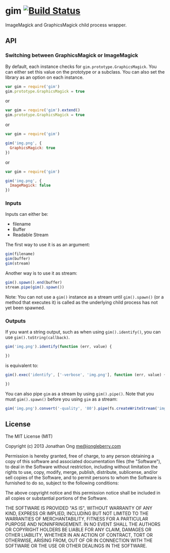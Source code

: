 # gim [![Build Status](https://travis-ci.org/funraiseme/gim.png)](https://travis-ci.org/funraiseme/gim)

ImageMagick and GraphicsMagick child process wrapper.

## API

### Switching between GraphicsMagick or ImageMagick

By default, each instance checks for `gim.prototype.GraphicsMagick`.
You can either set this value on the prototype or a subclass.
You can also set the library as an option on each instance.

```js
var gim = require('gim')
gim.prototype.GraphicsMagick = true
```

or

```js
var gim = require('gim').extend()
gim.prototype.GraphicsMagick = true
```

or

```js
var gim = require('gim')

gim('img.png', {
  GraphicsMagick: true
})
```

or

```js
var gim = require('gim')

gim('img.png', {
  ImageMagick: false
})
```

### Inputs

Inputs can either be:

- filename
- Buffer
- Readable Stream

The first way to use it is as an argument:

```js
gim(filename)
gim(buffer)
gim(stream)
```

Another way is to use it as stream:

```js
gim().spawn().end(buffer)
stream.pipe(gim().spawn())
```

Note: You can not use  a `gim()` instance as a stream until `gim().spawn()` (or a method that executes it) is called as the underlying child process has not yet been spawned.

### Outputs

If you want a string output, such as when using `gim().identify()`,
you can use `gim().toString(callback)`.

```js
gim('img.png').identify(function (err, value) {

})
```

is equivalent to:

```js
gim().exec('identify', ['-verbose', 'img.png'], function (err, value) {

})
```

You can also pipe `gim` as a stream by using `gim().pipe()`.
Note that you must `gim().spawn()` before you using `gim` as a stream:

```js
gim('img.png').convert('-quality', '80').pipe(fs.createWriteStream('img.jpg'))
```

## License

The MIT License (MIT)

Copyright (c) 2013 Jonathan Ong me@jongleberry.com

Permission is hereby granted, free of charge, to any person obtaining a copy
of this software and associated documentation files (the "Software"), to deal
in the Software without restriction, including without limitation the rights
to use, copy, modify, merge, publish, distribute, sublicense, and/or sell
copies of the Software, and to permit persons to whom the Software is
furnished to do so, subject to the following conditions:

The above copyright notice and this permission notice shall be included in
all copies or substantial portions of the Software.

THE SOFTWARE IS PROVIDED "AS IS", WITHOUT WARRANTY OF ANY KIND, EXPRESS OR
IMPLIED, INCLUDING BUT NOT LIMITED TO THE WARRANTIES OF MERCHANTABILITY,
FITNESS FOR A PARTICULAR PURPOSE AND NONINFRINGEMENT. IN NO EVENT SHALL THE
AUTHORS OR COPYRIGHT HOLDERS BE LIABLE FOR ANY CLAIM, DAMAGES OR OTHER
LIABILITY, WHETHER IN AN ACTION OF CONTRACT, TORT OR OTHERWISE, ARISING FROM,
OUT OF OR IN CONNECTION WITH THE SOFTWARE OR THE USE OR OTHER DEALINGS IN
THE SOFTWARE.